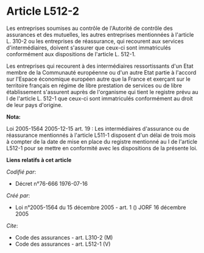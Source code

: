 # Article L512-2

Les entreprises soumises au contrôle de l'Autorité de contrôle des assurances et des mutuelles, les autres entreprises
mentionnées à l'article L. 310-2 ou les entreprises de réassurance, qui recourent aux services d'intermédiaires, doivent
s'assurer que ceux-ci sont immatriculés conformément aux dispositions de l'article L. 512-1.

Les entreprises qui recourent à des intermédiaires ressortissants d'un Etat membre de la Communauté européenne ou d'un autre
Etat partie à l'accord sur l'Espace économique européen autre que la France et exerçant sur le territoire français en régime
de libre prestation de services ou de libre établissement s'assurent auprès de l'organisme qui tient le registre prévu au I
de l'article L. 512-1 que ceux-ci sont immatriculés conformément au droit de leur pays d'origine.

**Nota:**

Loi 2005-1564 2005-12-15 art. 19 : Les intermédiaires d'assurance ou de réassurance mentionnés à l'article L511-1 disposent
d'un délai de trois mois à compter de la date de mise en place du registre mentionné au I de l'article L512-1 pour se mettre
en conformité avec les dispositions de la présente loi.

**Liens relatifs à cet article**

_Codifié par_:

  - Décret n°76-666 1976-07-16

_Créé par_:

  - Loi n°2005-1564 du 15 décembre 2005 - art. 1 () JORF 16 décembre 2005

_Cite_:

  - Code des assurances - art. L310-2 (M)
  - Code des assurances - art. L512-1 (V)
